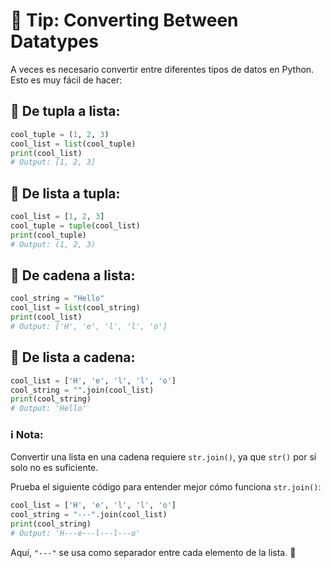 # 🔄 Tip: Converting Between Datatypes

A veces es necesario convertir entre diferentes tipos de datos en Python. Esto es muy fácil de hacer:

## 🔄 De tupla a lista:
```python
cool_tuple = (1, 2, 3)
cool_list = list(cool_tuple)
print(cool_list)  
# Output: [1, 2, 3]
```

## 🔄 De lista a tupla:
```python
cool_list = [1, 2, 3]
cool_tuple = tuple(cool_list)
print(cool_tuple)  
# Output: (1, 2, 3)
```

## 🔄 De cadena a lista:
```python
cool_string = "Hello"
cool_list = list(cool_string)
print(cool_list)  
# Output: ['H', 'e', 'l', 'l', 'o']
```

## 🔄 De lista a cadena:
```python
cool_list = ['H', 'e', 'l', 'l', 'o']
cool_string = "".join(cool_list)
print(cool_string)  
# Output: 'Hello'
```

### ℹ️ Nota:
Convertir una lista en una cadena requiere `str.join()`, ya que `str()` por sí solo no es suficiente.

Prueba el siguiente código para entender mejor cómo funciona `str.join()`:
```python
cool_list = ['H', 'e', 'l', 'l', 'o']
cool_string = "---".join(cool_list)
print(cool_string)  
# Output: 'H---e---l---l---o'
```
Aquí, `"---"` se usa como separador entre cada elemento de la lista. 🚀
```